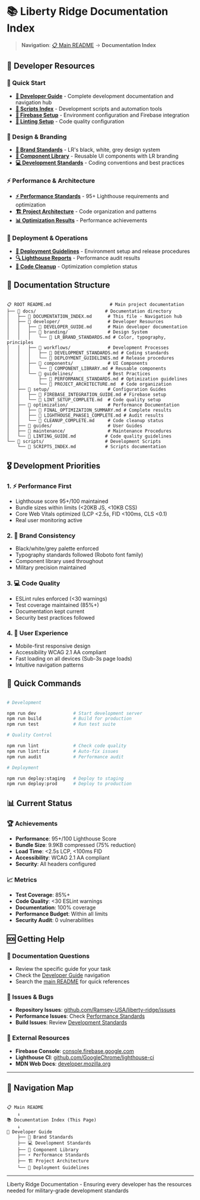 # 📚 Liberty Ridge Documentation Index

> **Navigation**: [📋 Main README](../README.md) → **Documentation Index**

## 🎯 Developer Resources

### 🚀 Quick Start

- **[🎯 Developer Guide](developer/DEVELOPER_GUIDE.md)** - Complete development documentation and navigation hub
- **[🔧 Scripts Index](../scripts/SCRIPTS_INDEX.md)** - Development scripts and automation tools
- **[🔧 Firebase Setup](setup/FIREBASE_INTEGRATION_GUIDE.md)** - Environment configuration and Firebase integration
- **[📝 Linting Setup](setup/LINT_SETUP_COMPLETE.md)** - Code quality configuration

### 🎨 Design & Branding

- **[🎨 Brand Standards](developer/branding/LR_BRAND_STANDARDS.md)** - LR's black, white, grey design system
- **[🧩 Component Library](developer/components/COMPONENT_LIBRARY.md)** - Reusable UI components with LR branding
- **[💻 Development Standards](developer/workflows/DEVELOPMENT_STANDARDS.md)** - Coding conventions and best practices

### ⚡ Performance & Architecture

- **[⚡ Performance Standards](developer/guidelines/PERFORMANCE_STANDARDS.md)** - 95+ Lighthouse requirements and optimization
- **[🏗️ Project Architecture](developer/guidelines/PROJECT_ARCHITECTURE.md)** - Code organization and patterns
- **[📊 Optimization Results](optimization/FINAL_OPTIMIZATION_SUMMARY.md)** - Performance achievements

### 🚀 Deployment & Operations

- **[🚀 Deployment Guidelines](developer/workflows/DEPLOYMENT_GUIDELINES.md)** - Environment setup and release procedures
- **[🔍 Lighthouse Reports](optimization/LIGHTHOUSE_PHASE1_COMPLETE.md)** - Performance audit results
- **[🧹 Code Cleanup](optimization/CLEANUP_COMPLETE.md)** - Optimization completion status

## 📁 Documentation Structure

```text

📋 ROOT README.md                      # Main project documentation
├── 📁 docs/                          # Documentation directory
│   ├── 📄 DOCUMENTATION_INDEX.md      # This file - Navigation hub
│   ├── 📁 developer/                  # Developer Resources
│   │   ├── 📄 DEVELOPER_GUIDE.md      # Main developer documentation
│   │   ├── 📁 branding/               # Design System
│   │   │   └── 📄 LR_BRAND_STANDARDS.md # Color, typography, principles
│   │   ├── 📁 workflows/              # Development Processes
│   │   │   ├── 📄 DEVELOPMENT_STANDARDS.md # Coding standards
│   │   │   └── 📄 DEPLOYMENT_GUIDELINES.md # Release procedures
│   │   ├── 📁 components/             # UI Components
│   │   │   └── 📄 COMPONENT_LIBRARY.md # Reusable components
│   │   └── 📁 guidelines/             # Best Practices
│   │       ├── 📄 PERFORMANCE_STANDARDS.md # Optimization guidelines
│   │       └── 📄 PROJECT_ARCHITECTURE.md  # Code organization
│   ├── 📁 setup/                      # Configuration Guides
│   │   ├── 📄 FIREBASE_INTEGRATION_GUIDE.md # Firebase setup
│   │   └── 📄 LINT_SETUP_COMPLETE.md  # Code quality setup
│   ├── 📁 optimization/               # Performance Documentation
│   │   ├── 📄 FINAL_OPTIMIZATION_SUMMARY.md # Complete results
│   │   ├── 📄 LIGHTHOUSE_PHASE1_COMPLETE.md # Audit results
│   │   └── 📄 CLEANUP_COMPLETE.md     # Code cleanup status
│   ├── 📁 guides/                     # User Guides
│   ├── 📁 maintenance/                # Maintenance Procedures
│   └── 📄 LINTING_GUIDE.md           # Code quality guidelines
└── 📁 scripts/                       # Development Scripts
    └── 📄 SCRIPTS_INDEX.md           # Scripts documentation

```

## 🎖️ Development Priorities

### 1. ⚡ Performance First

- Lighthouse score 95+/100 maintained
- Bundle sizes within limits (<20KB JS, <10KB CSS)
- Core Web Vitals optimized (LCP <2.5s, FID <100ms, CLS <0.1)
- Real user monitoring active

### 2. 🎨 Brand Consistency

- Black/white/grey palette enforced
- Typography standards followed (Roboto font family)
- Component library used throughout
- Military precision maintained

### 3. 💻 Code Quality

- ESLint rules enforced (<30 warnings)
- Test coverage maintained (85%+)
- Documentation kept current
- Security best practices followed

### 4. 🎯 User Experience

- Mobile-first responsive design
- Accessibility WCAG 2.1 AA compliant
- Fast loading on all devices (Sub-3s page loads)
- Intuitive navigation patterns

## 🚀 Quick Commands

```bash

# Development

npm run dev              # Start development server
npm run build            # Build for production
npm run test             # Run test suite

# Quality Control

npm run lint             # Check code quality
npm run lint:fix         # Auto-fix issues
npm run audit            # Performance audit

# Deployment

npm run deploy:staging   # Deploy to staging
npm run deploy:prod      # Deploy to production

```

## 📊 Current Status

### 🏆 Achievements

- **Performance**: 95+/100 Lighthouse Score
- **Bundle Size**: 9.9KB compressed (75% reduction)
- **Load Time**: <2.5s LCP, <100ms FID
- **Accessibility**: WCAG 2.1 AA compliant
- **Security**: All headers configured

### 📈 Metrics

- **Test Coverage**: 85%+
- **Code Quality**: <30 ESLint warnings
- **Documentation**: 100% coverage
- **Performance Budget**: Within all limits
- **Security Audit**: 0 vulnerabilities

## 🆘 Getting Help

### 📖 Documentation Questions

- Review the specific guide for your task
- Check the [Developer Guide](developer/DEVELOPER_GUIDE.md) navigation
- Search the [main README](../README.md) for quick references

### 🐛 Issues & Bugs

- **Repository Issues**: [github.com/Ramsey-USA/liberty-ridge/issues](https://github.com/Ramsey-USA/liberty-ridge/issues)
- **Performance Issues**: Check [Performance Standards](developer/guidelines/PERFORMANCE_STANDARDS.md)
- **Build Issues**: Review [Development Standards](developer/workflows/DEVELOPMENT_STANDARDS.md)

### 🔗 External Resources

- **Firebase Console**: [console.firebase.google.com](https://console.firebase.google.com)
- **Lighthouse CI**: [github.com/GoogleChrome/lighthouse-ci](https://github.com/GoogleChrome/lighthouse-ci)
- **MDN Web Docs**: [developer.mozilla.org](https://developer.mozilla.org)

---

## 🧭 Navigation Map

```text

📋 Main README
    ↓
📚 Documentation Index (This Page)
    ↓
🎯 Developer Guide
    ├── 🎨 Brand Standards
    ├── 💻 Development Standards
    ├── 🧩 Component Library
    ├── ⚡ Performance Standards
    ├── 🏗️ Project Architecture
    └── 🚀 Deployment Guidelines

```

---

Liberty Ridge Documentation - Ensuring every developer has the resources needed for military-grade development standards

